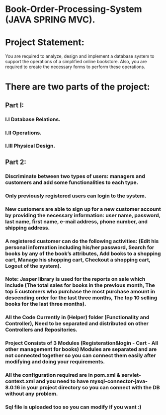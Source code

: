 # Book-Order-Processing-System (JAVA SPRING MVC).

# Project Statement:
You are required to analyze, design and implement a database system to support the operations of a simplified online bookstore. Also, you are required to create the necessary forms to perform these operations.

# There are two parts of the project:
## Part I:
### I.I Database Relations.
### I.II Operations.
### I.III Physical Design.

## Part 2:
### Discriminate between two types of users: managers and customers and add some functionalities to each type.
### Only previously registered users can login to the system.
### New customers are able to sign up for a new customer account by providing the necessary information: user name, password, last name, first name, e-mail address, phone number, and shipping address.
### A registered customer can do the following activities: (Edit his personal information including his/her password, Search for books by any of the book’s attributes, Add books to a shopping cart, Manage his shopping cart, Checkout a shopping cart, Logout of the system).

### Note: Jasper library is used for the reports on sale which include (The total sales for books in the previous month, The top 5 customers who purchase the most purchase amount in descending order for the last three months, The top 10 selling books for the last three months).

### All the Code Currently in (Helper) folder (Functionality and Controller), Need to be separated and distributed on other Controllers and Repositories.

### Project Consists of 3 Modules (Registeration&login - Cart - All other management for books) Modules are separated and are not connected together so you can connect them easily after modifying and doing your requirements.

### All the configuration required are in pom.xml & servlet-context.xml and you need to have mysql-connector-java-8.0.16 in your project  directory so you can connect with the DB without any problem.

### Sql file is uploaded too so you can modify if you want :)
